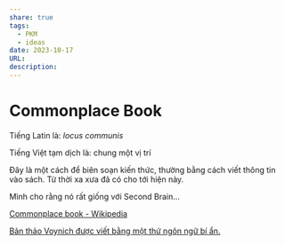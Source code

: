 ```yaml
---
share: true
tags:
  - PKM
  - ideas
date: 2023-10-17
URL: 
description: 
---
```


# Commonplace Book

Tiếng Latin là: *locus communis*

Tiếng Việt tạm dịch là: chung một vị trí

Đây là một cách để biên soạn kiến ​​thức, thường bằng cách viết thông tin vào sách. Từ thời xa xưa đã có cho tới hiện này.

Mình cho rằng nó rất giống với Second Brain...

[Commonplace book - Wikipedia](https://en.wikipedia.org/wiki/Commonplace_book)

[Bản thảo Voynich được viết bằng một thứ ngôn ngữ bí ẩn.](https://www.facebook.com/www.ctump.edu.vn/posts/pfbid03wdS9TK6ocZtUUUVt6m5toHKjz8mZo9Shd9ManFPoitL9y8VZda5sEptQBEgKU1gl)

